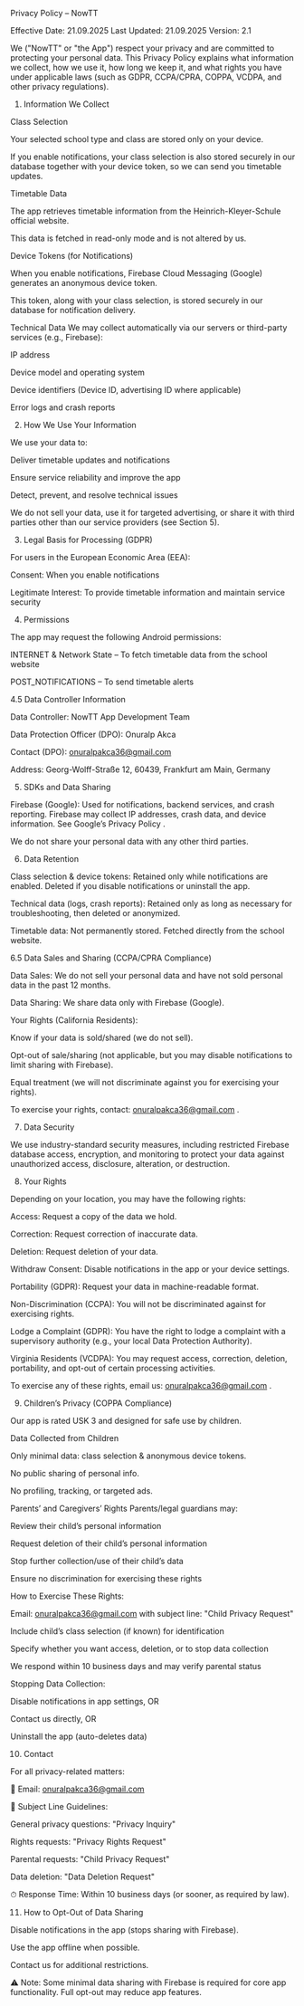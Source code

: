 Privacy Policy – NowTT

Effective Date: 21.09.2025
Last Updated: 21.09.2025
Version: 2.1

We ("NowTT" or "the App") respect your privacy and are committed to protecting your personal data. This Privacy Policy explains what information we collect, how we use it, how long we keep it, and what rights you have under applicable laws (such as GDPR, CCPA/CPRA, COPPA, VCDPA, and other privacy regulations).

1. Information We Collect

Class Selection

Your selected school type and class are stored only on your device.

If you enable notifications, your class selection is also stored securely in our database together with your device token, so we can send you timetable updates.

Timetable Data

The app retrieves timetable information from the Heinrich-Kleyer-Schule official website.

This data is fetched in read-only mode and is not altered by us.

Device Tokens (for Notifications)

When you enable notifications, Firebase Cloud Messaging (Google) generates an anonymous device token.

This token, along with your class selection, is stored securely in our database for notification delivery.

Technical Data
We may collect automatically via our servers or third-party services (e.g., Firebase):

IP address

Device model and operating system

Device identifiers (Device ID, advertising ID where applicable)

Error logs and crash reports

2. How We Use Your Information

We use your data to:

Deliver timetable updates and notifications

Ensure service reliability and improve the app

Detect, prevent, and resolve technical issues

We do not sell your data, use it for targeted advertising, or share it with third parties other than our service providers (see Section 5).

3. Legal Basis for Processing (GDPR)

For users in the European Economic Area (EEA):

Consent: When you enable notifications

Legitimate Interest: To provide timetable information and maintain service security

4. Permissions

The app may request the following Android permissions:

INTERNET & Network State – To fetch timetable data from the school website

POST_NOTIFICATIONS – To send timetable alerts

4.5 Data Controller Information

Data Controller: NowTT App Development Team

Data Protection Officer (DPO): Onuralp Akca

Contact (DPO): onuralpakca36@gmail.com

Address: Georg-Wolff-Straße 12, 60439, Frankfurt am Main, Germany

5. SDKs and Data Sharing

Firebase (Google): Used for notifications, backend services, and crash reporting. Firebase may collect IP addresses, crash data, and device information. See Google’s Privacy Policy
.

We do not share your personal data with any other third parties.

6. Data Retention

Class selection & device tokens: Retained only while notifications are enabled. Deleted if you disable notifications or uninstall the app.

Technical data (logs, crash reports): Retained only as long as necessary for troubleshooting, then deleted or anonymized.

Timetable data: Not permanently stored. Fetched directly from the school website.

6.5 Data Sales and Sharing (CCPA/CPRA Compliance)

Data Sales: We do not sell your personal data and have not sold personal data in the past 12 months.

Data Sharing: We share data only with Firebase (Google).

Your Rights (California Residents):

Know if your data is sold/shared (we do not sell).

Opt-out of sale/sharing (not applicable, but you may disable notifications to limit sharing with Firebase).

Equal treatment (we will not discriminate against you for exercising your rights).

To exercise your rights, contact: onuralpakca36@gmail.com
.

7. Data Security

We use industry-standard security measures, including restricted Firebase database access, encryption, and monitoring to protect your data against unauthorized access, disclosure, alteration, or destruction.

8. Your Rights

Depending on your location, you may have the following rights:

Access: Request a copy of the data we hold.

Correction: Request correction of inaccurate data.

Deletion: Request deletion of your data.

Withdraw Consent: Disable notifications in the app or your device settings.

Portability (GDPR): Request your data in machine-readable format.

Non-Discrimination (CCPA): You will not be discriminated against for exercising rights.

Lodge a Complaint (GDPR): You have the right to lodge a complaint with a supervisory authority (e.g., your local Data Protection Authority).

Virginia Residents (VCDPA): You may request access, correction, deletion, portability, and opt-out of certain processing activities.

To exercise any of these rights, email us: onuralpakca36@gmail.com
.

9. Children’s Privacy (COPPA Compliance)

Our app is rated USK 3 and designed for safe use by children.

Data Collected from Children

Only minimal data: class selection & anonymous device tokens.

No public sharing of personal info.

No profiling, tracking, or targeted ads.

Parents’ and Caregivers’ Rights
Parents/legal guardians may:

Review their child’s personal information

Request deletion of their child’s personal information

Stop further collection/use of their child’s data

Ensure no discrimination for exercising these rights

How to Exercise These Rights:

Email: onuralpakca36@gmail.com
 with subject line: "Child Privacy Request"

Include child’s class selection (if known) for identification

Specify whether you want access, deletion, or to stop data collection

We respond within 10 business days and may verify parental status

Stopping Data Collection:

Disable notifications in app settings, OR

Contact us directly, OR

Uninstall the app (auto-deletes data)

10. Contact

For all privacy-related matters:

📧 Email: onuralpakca36@gmail.com

📝 Subject Line Guidelines:

General privacy questions: "Privacy Inquiry"

Rights requests: "Privacy Rights Request"

Parental requests: "Child Privacy Request"

Data deletion: "Data Deletion Request"

⏱ Response Time: Within 10 business days (or sooner, as required by law).

11. How to Opt-Out of Data Sharing

Disable notifications in the app (stops sharing with Firebase).

Use the app offline when possible.

Contact us for additional restrictions.

⚠️ Note: Some minimal data sharing with Firebase is required for core app functionality. Full opt-out may reduce app features.
